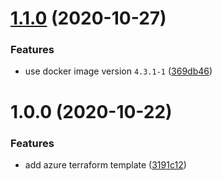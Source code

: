 # [1.1.0](https://github.com/SimonGolms/weblate-terraform/compare/v1.0.0...v1.1.0) (2020-10-27)


### Features

* use docker image version `4.3.1-1` ([369db46](https://github.com/SimonGolms/weblate-terraform/commit/369db46067152ff52bbf601e075c8c2d16550460))

# 1.0.0 (2020-10-22)


### Features

* add azure terraform template ([3191c12](https://github.com/SimonGolms/weblate-terraform/commit/3191c12df37a67c018e6c37b0ae5103e6beda657))
